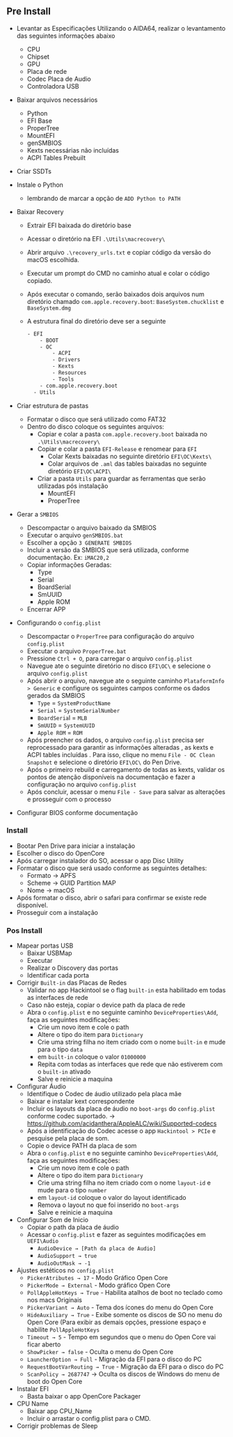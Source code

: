 ## Pre Install
 - Levantar as Especificações
     Utilizando o AIDA64, realizar o levantamento das seguintes informações abaixo
     - CPU
     - Chipset
     - GPU
     - Placa de rede
     - Codec Placa de Audio
     - Controladora USB
 - Baixar arquivos necessários
     - Python
     - EFI Base
     - ProperTree
     - MountEFI
     - genSMBIOS
     - Kexts necessárias não incluídas
     - ACPI Tables Prebuilt
 - Criar SSDTs


 - Instale o Python
     - lembrando de marcar a opção de `ADD Python to PATH`
 - Baixar Recovery
     - Extrair EFI baixada do diretório base
     - Acessar o diretório na EFI `.\Utils\macrecovery\`
     - Abrir arquivo `.\recovery_urls.txt` e copiar código da versão do macOS escolhida.
     - Executar um prompt do CMD no caminho atual e colar o código copiado.
     - Após executar o comando, serão baixados dois arquivos num diretório chamado `com.apple.recovery.boot`: `BaseSystem.chucklist` e `BaseSystem.dmg`
     - A estrutura final do diretório deve ser a seguinte

         ```bash
         - EFI
             - BOOT
             - OC
                 - ACPI
                 - Drivers
                 - Kexts
                 - Resources
                 - Tools
             - com.apple.recovery.boot
           - Utils
         ```

 - Criar estrutura de pastas
     - Formatar o disco que será utilizado como FAT32
     - Dentro do disco coloque os seguintes arquivos:
         - Copiar e colar a pasta `com.apple.recovery.boot` baixada no `.\Utils\macrecovery\`
         - Copiar e colar a pasta `EFI-Release` e renomear para `EFI`
             - Colar Kexts baixadas no seguinte diretório `EFI\OC\Kexts\`
             - Colar arquivos de `.aml` das tables baixadas no seguinte diretório `EFI\OC\ACPI\`
         - Criar a pasta `Utils` para guardar as ferramentas que serão utilizadas pós instalação
             - MountEFI
             - ProperTree
 - Gerar a `SMBIOS`
     - Descompactar o arquivo baixado da SMBIOS
     - Executar o arquivo `genSMBIOS.bat`
     - Escolher a opção `3 GENERATE SMBIOS`
     - Incluir a versão da SMBIOS que será utilizada, conforme documentação. Ex: `iMAC20,2`
     - Copiar informações Geradas:
         - Type
         - Serial
         - BoardSerial
         - SmUUID
         - Apple ROM
     - Encerrar APP
 - Configurando o `config.plist`
     - Descompactar o `ProperTree` para configuração do arquivo `config.plist`
     - Executar o arquivo `ProperTree.bat`
     - Pressione `Ctrl + O`, para carregar o arquivo `config.plist`
     - Navegue ate o seguinte diretório no disco `EFI\OC\` e selecione o arquivo `config.plist`
     - Após abrir o arquivo, navegue ate o seguinte caminho `PlataformInfo > Generic` e configure os seguintes campos conforme os dados gerados da SMBIOS
         - `Type` = `SystemProductName`
         - `Serial` = `SystemSerialNumber`
         - `BoardSeria`l = `MLB`
         - `SmUUID` = `SystemUUID`
         - `Apple ROM` = `ROM`
     - Após preencher os dados, o arquivo `config.plist` precisa ser reprocessado para garantir as informações alteradas , as kexts e ACPI tables incluídas . Para isso, clique no menu `File - OC Clean Snapshot` e selecione o diretório `EFI\OC\` do Pen Drive.
     - Após o primeiro rebuild e carregamento de todas as kexts, validar os pontos de atenção disponíveis na documentação e fazer a configuração no arquivo `config.plist`
     - Após concluir, acessar o menu `File - Save` para salvar as alterações e prosseguir com o processo
 - Configurar BIOS conforme documentação

 ### Install
 - Bootar Pen Drive para iniciar a instalação
 - Escolher o disco do OpenCore
 - Após carregar instalador do SO, acessar o app Disc Utility
 - Formatar o disco que será usado conforme as seguintes detalhes:
     - Formato → APFS
     - Scheme → GUID Partition MAP
     - Nome → macOS
 - Após formatar o disco, abrir o safari para confirmar se existe rede disponível.
 - Prosseguir com a instalação

 ### Pos Install
 - Mapear portas USB
     - Baixar USBMap
     - Executar
     - Realizar o Discovery das portas
     - Identificar cada porta
 - Corrigir `Built-in` das Placas de Redes
     - Validar no app Hackintool se o flag `built-in` esta habilitado em todas as interfaces de rede
     - Caso não esteja, copiar o device path da placa de rede
     - Abra o `config.plist` e no seguinte caminho `DeviceProperties\Add`, faça as seguintes modificações:
         - Crie um novo item e cole o path
         - Altere o tipo do item para `Dictionary`
         - Crie uma string filha no item criado com o nome `built-in` e mude para o tipo `data`
         - em `built-in` coloque o valor `01000000`
         - Repita com todas as interfaces que rede que não estiverem com o `built-in` ativado
         - Salve e reinicie a maquina
 - Configurar Áudio
     - Identifique o Codec de áudio utilizado pela placa mãe
     - Baixar e instalar kext correspondente
     - Incluir os layouts da placa de áudio no `boot-args` do `config.plist` conforme codec suportado. →  https://github.com/acidanthera/AppleALC/wiki/Supported-codecs
     - Após a identificação do Codec acesse o app `Hackintool > PCIe` e pesquise pela placa de som.
     - Copie o device PATH da placa de som
     - Abra o `config.plist` e no seguinte caminho `DeviceProperties\Add`, faça as seguintes modificações:
         - Crie um novo item e cole o path
         - Altere o tipo do item para `Dictionary`
         - Crie uma string filha no item criado com o nome `layout-id` e mude para o tipo `number`
         - em `layout-id` coloque o valor do layout identificado
         - Remova o layout no que foi inserido no `boot-args`
         - Salve e reinicie a maquina
 - Configurar Som de Inicio
     - Copiar o path da placa de áudio
     - Acessar o `config.plist` e fazer as seguintes modificações em `UEFI\Audio`
         - `AudioDevice → [Path da placa de Audio]`
         - `AudioSupport → true`
         - `AudioOutMask → -1`
 - Ajustes estéticos no `config.plist`
     - `PickerAtributes → 17` - Modo Gráfico Open Core
     - `PickerMode → External` - Modo gráfico Open Core
     - `PollAppleHotKeys → True` - Habilita atalhos de boot no teclado como nos macs Originais
     - `PickerVariant → Auto` - Tema dos ícones do menu do Open Core
     - `HideAuxiliary → True` - Exibe somente os discos de SO no menu do Open Core (Para exibir as demais opções, pressione espaço e habilite `PollAppleHotKeys`
     - `Timeout → 5` - Tempo em segundos que o menu do Open Core vai ficar aberto
     - `ShowPicker → false` - Oculta o menu do Open Core
     - `LauncherOption → Full` - Migração da EFI para o disco do PC
     - `RequestBootVarRouting → True`  - Migração da EFI para o disco do PC
     - `ScanPolicy → 2687747` → Oculta os discos de Windows do menu de boot do Open Core
 - Instalar EFI
     - Basta baixar o app OpenCore Packager
 - CPU Name
     - Baixar app CPU_Name
     - Incluir o arrastar o config.plist para o CMD.
 - Corrigir problemas de Sleep
